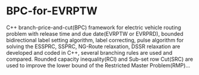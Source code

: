 # BPC-for-EVRPTW
C++ branch-price-and-cut(BPC) framework for electric vehicle routing problem with release time and due date(EVRPTW or EVRPRD), bounded bidirectional label setting algorithm, label correcting, pulse algorithm for solving the ESSPRC, SSPRC, NG-Route relaxation, DSSR relaxation are developed and coded in C++, several branching rules are used and compared. Rounded capacity inequality(RCI) and Sub-set row Cut(SRC) are used to improve the lower bound of the Restricted Master Problem(RMP)...
